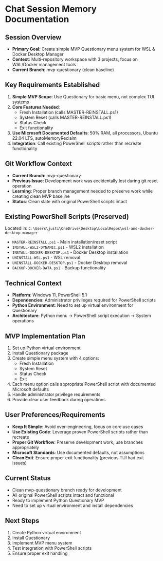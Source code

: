 # Chat Session Memory Documentation

## Session Overview
- **Primary Goal**: Create simple MVP Questionary menu system for WSL & Docker Desktop Manager
- **Context**: Multi-repository workspace with 3 projects, focus on WSL/Docker management tools
- **Current Branch**: mvp-questionary (clean baseline)

## Key Requirements Established
1. **Simple MVP Scope**: Use Questionary for basic menu, not complex TUI systems
2. **Core Features Needed**:
   - Fresh Installation (calls MASTER-REINSTALL.ps1)
   - System Reset (calls MASTER-REINSTALL.ps1) 
   - Status Check
   - Exit functionality
3. **Use Microsoft Documented Defaults**: 50% RAM, all processors, Ubuntu 22.04 LTS, autoMemoryReclaim
4. **Integration**: Call existing PowerShell scripts rather than recreate functionality

## Git Workflow Context
- **Current Branch**: mvp-questionary 
- **Previous Issue**: Development work was accidentally lost during git reset operation
- **Learning**: Proper branch management needed to preserve work while creating clean MVP baseline
- **Status**: Clean slate with original PowerShell scripts intact

## Existing PowerShell Scripts (Preserved)
Located in: `C:\Users\justi\OneDrive\Desktop\LocalRepos\wsl-and-docker-desktop-manager`
- `MASTER-REINSTALL.ps1` - Main installation/reset script
- `INSTALL-WSL2-DYNAMIC.ps1` - WSL2 installation
- `INSTALL-DOCKER-DESKTOP.ps1` - Docker Desktop installation
- `UNINSTALL-WSL.ps1` - WSL removal
- `UNINSTALL-DOCKER-DESKTOP.ps1` - Docker Desktop removal
- `BACKUP-DOCKER-DATA.ps1` - Backup functionality

## Technical Context
- **Platform**: Windows 11, PowerShell 5.1
- **Dependencies**: Administrator privileges required for PowerShell scripts
- **Python Environment**: Need to set up virtual environment for Questionary
- **Architecture**: Python menu → PowerShell script execution → System operations

## MVP Implementation Plan
1. Set up Python virtual environment
2. Install Questionary package
3. Create simple menu system with 4 options:
   - Fresh Installation
   - System Reset  
   - Status Check
   - Exit
4. Each menu option calls appropriate PowerShell script with documented Microsoft defaults
5. Handle administrator privilege requirements
6. Provide clear user feedback during operations

## User Preferences/Requirements
- **Keep It Simple**: Avoid over-engineering, focus on core use cases
- **Use Existing Code**: Leverage proven PowerShell scripts rather than recreate
- **Proper Git Workflow**: Preserve development work, use branches appropriately
- **Microsoft Standards**: Use documented defaults, not assumptions
- **Clean Exit**: Ensure proper exit functionality (previous TUI had exit issues)

## Current Status
- Clean mvp-questionary branch ready for development
- All original PowerShell scripts intact and functional
- Ready to implement Python Questionary MVP
- Need to set up virtual environment and install dependencies

## Next Steps
1. Create Python virtual environment
2. Install Questionary
3. Implement MVP menu system
4. Test integration with PowerShell scripts
5. Ensure proper exit handling